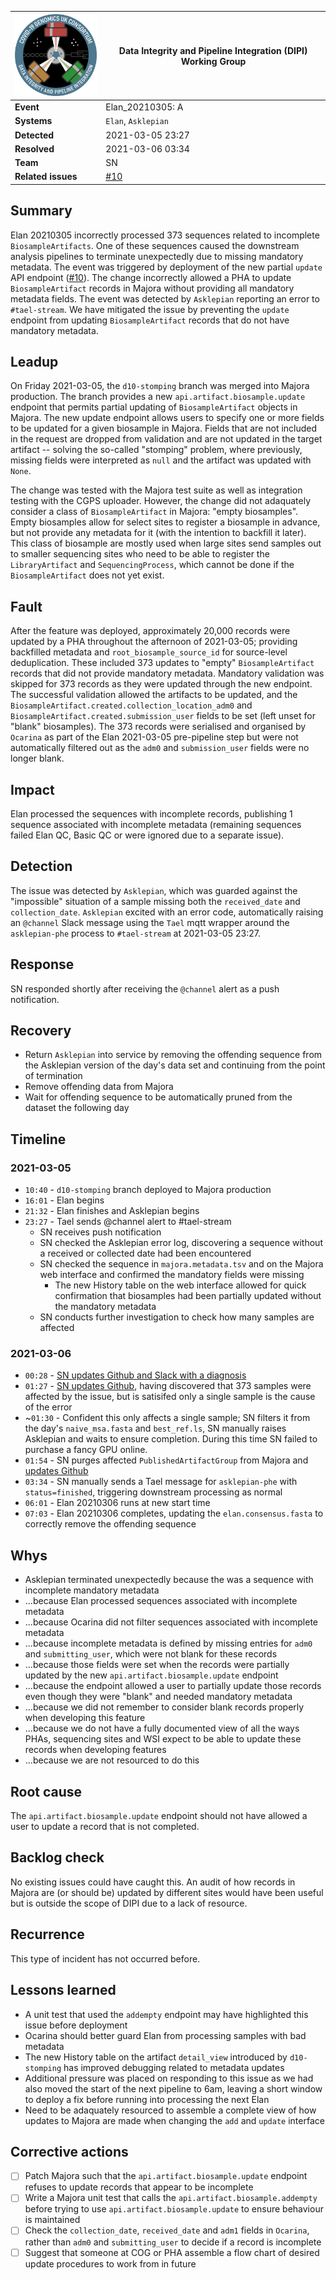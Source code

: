 | <img src="/assets/dipi.png" alt="DIPI Badge" width="150">      | Data Integrity and Pipeline Integration (DIPI) Working Group |
| -------------- | ----------------- |
| **Event**   | Elan_20210305: A     |
| **Systems**    | `Elan`, `Asklepian` |
| **Detected**   | 2021-03-05 23:27  |
| **Resolved**   | 2021-03-06 03:34  |
| **Team**       | SN                |
| **Related issues** | [#10](https://github.com/COG-UK/dipi-group/issues/10#issuecomment-791811466) |

## Summary

Elan 20210305 incorrectly processed 373 sequences related to incomplete `BiosampleArtifacts`.
One of these sequences caused the downstream analysis pipelines to terminate unexpectedly due to missing mandatory metadata.
The event was triggered by deployment of the new partial `update` API endpoint ([#10](https://github.com/COG-UK/dipi-group/issues/10)).
The change incorrectly allowed a PHA to update `BiosampleArtifact` records in Majora without providing all mandatory metadata fields.
The event was detected by `Asklepian` reporting an error to `#tael-stream`.
We have mitigated the issue by preventing the `update` endpoint from updating `BiosampleArtifact` records that do not have mandatory metadata.

## Leadup

On Friday 2021-03-05, the `d10-stomping` branch was merged into Majora production.
The branch provides a new `api.artifact.biosample.update` endpoint that permits partial updating of `BiosampleArtifact` objects in Majora.
The new update endpoint allows users to specify one or more fields to be updated for a given biosample in Majora.
Fields that are not included in the request are dropped from validation and are not updated in the target artifact -- solving the so-called "stomping" problem, where previously, missing fields were interpreted as `null` and the artifact was updated with `None`.

The change was tested with the Majora test suite as well as integration testing with the CGPS uploader.
However, the change did not adaquately consider a class of `BiosampleArtifact` in Majora: "empty biosamples".
Empty biosamples allow for select sites to register a biosample in advance, but not provide any metadata for it (with the intention to backfill it later).
This class of biosample are mostly used when large sites send samples out to smaller sequencing sites who need to be able to register the `LibraryArtifact` and `SequencingProcess`, which cannot be done if the `BiosampleArtifact` does not yet exist.

## Fault

After the feature was deployed, approximately 20,000 records were updated by a PHA throughout the afternoon of 2021-03-05; providing backfilled metadata and `root_biosample_source_id` for source-level deduplication.
These included 373 updates to "empty" `BiosampleArtifact` records that did not provide mandatory metadata.
Mandatory validation was skipped for 373 records as they were updated through the new endpoint.
The successful validation allowed the artifacts to be updated, and the `BiosampleArtifact.created.collection_location_adm0` and `BiosampleArtifact.created.submission_user` fields to be set (left unset for "blank" biosamples).
The 373 records were serialised and organised by `Ocarina` as part of the Elan 2021-03-05 pre-pipeline step but were not automatically filtered out as the `adm0` and `submission_user` fields were no longer blank.

## Impact

Elan processed the sequences with incomplete records, publishing 1 sequence associated with incomplete metadata (remaining sequences failed Elan QC, Basic QC or were ignored due to a separate issue).

## Detection

The issue was detected by `Asklepian`, which was guarded against the "impossible" situation of a sample missing both the `received_date` and `collection_date`.
`Asklepian` excited with an error code, automatically raising an `@channel` Slack message using the `Tael` mqtt wrapper around the `asklepian-phe` process to `#tael-stream` at 2021-03-05 23:27.

## Response

SN responded shortly after receiving the `@channel` alert as a push notification.

## Recovery

* Return `Asklepian` into service by removing the offending sequence from the Asklepian version of the day's data set and continuing from the point of termination
* Remove offending data from Majora
* Wait for offending sequence to be automatically pruned from the dataset the following day

## Timeline

### 2021-03-05 
* `10:40` - `d10-stomping` branch deployed to Majora production
* `16:01` - Elan begins
* `21:32` - Elan finishes and Asklepian begins
* `23:27` - Tael sends @channel alert to #tael-stream
    * SN receives push notification
    * SN checked the Asklepian error log, discovering a sequence without a received or collected date had been encountered
    * SN checked the sequence in `majora.metadata.tsv` and on the Majora web interface and confirmed the mandatory fields were missing
        * The new History table on the web interface allowed for quick confirmation that biosamples had been partially updated without the mandatory metadata
    * SN conducts further investigation to check how many samples are affected
 
### 2021-03-06
* `00:28` - [SN updates Github and Slack with a diagnosis](https://github.com/COG-UK/dipi-group/issues/10#issuecomment-791811466)
* `01:27` - [SN updates Github](https://github.com/COG-UK/dipi-group/issues/10#issuecomment-791829311), having discovered that 373 samples were affected by the issue, but is satisifed only a single sample is the cause of the error
* ~`01:30` - Confident this only affects a single sample; SN filters it from the day's `naive_msa.fasta` and `best_ref.ls`, SN manually raises Asklepian and waits to ensure completion. During this time SN failed to purchase a fancy GPU online.
* `01:54` - SN purges affected `PublishedArtifactGroup` from Majora and [updates Github](https://github.com/COG-UK/dipi-group/issues/10#issuecomment-791836726)
* `03:34` - SN manually sends a Tael message for `asklepian-phe` with `status=finished`, triggering downstream processing as normal
* `06:01` - Elan 20210306 runs at new start time
* `07:03` - Elan 20210306 completes, updating the `elan.consensus.fasta` to correctly remove the offending sequence

## Whys

* Asklepian terminated unexpectedly because the was a sequence with incomplete mandatory metadata
* ...because Elan processed sequences associated with incomplete metadata
* ...because Ocarina did not filter sequences associated with incomplete metadata
* ...because incomplete metadata is defined by missing entries for `adm0` and `submitting_user`, which were not blank for these records
* ...because those fields were set when the records were partially updated by the new `api.artifact.biosample.update` endpoint
* ...because the endpoint allowed a user to partially update those records even though they were "blank" and needed mandatory metadata
* ...because we did not remember to consider blank records properly when developing this feature
* ...because we do not have a fully documented view of all the ways PHAs, sequencing sites and WSI expect to be able to update these records when developing features
* ...because we are not resourced to do this

## Root cause

The `api.artifact.biosample.update` endpoint should not have allowed a user to update a record that is not completed.

## Backlog check

No existing issues could have caught this.
An audit of how records in Majora are (or should be) updated by different sites would have been useful but is outside the scope of DIPI due to a lack of resource.

## Recurrence

This type of incident has not occurred before.

## Lessons learned

* A unit test that used the `addempty` endpoint may have highlighted this issue before deployment
* Ocarina should better guard Elan from processing samples with bad metadata
* The new History table on the artifact `detail_view` introduced by `d10-stomping` has improved debugging related to metadata updates
* Additional pressure was placed on responding to this issue as we had also moved the start of the next pipeline to 6am, leaving a short window to deploy a fix before running into processing the next Elan
* Need to be adaquately resourced to assemble a complete view of how updates to Majora are made when changing the `add` and `update` interface

## Corrective actions

* [ ] Patch Majora such that the `api.artifact.biosample.update` endpoint refuses to update records that appear to be incomplete
* [ ] Write a Majora unit test that calls the `api.artifact.biosample.addempty` before trying to use `api.artifact.biosample.update` to ensure behaviour is maintained
* [ ] Check the `collection_date`, `received_date` and `adm1` fields in `Ocarina`, rather than `adm0` and `submitting_user` to decide if a record is incomplete
* [ ] Suggest that someone at COG or PHA assemble a flow chart of desired update procedures to work from in future
